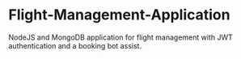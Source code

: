 # Flight-Management-Application
 NodeJS and MongoDB application for flight management with JWT authentication and a booking bot assist.
